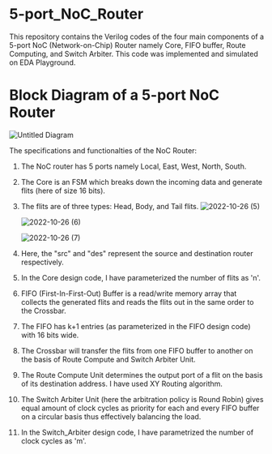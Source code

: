 # 5-port_NoC_Router
This repository contains the Verilog codes of the four main components of a 5-port NoC (Network-on-Chip) Router namely Core, FIFO buffer, Route Computing, and Switch Arbiter. This code was implemented and simulated on EDA Playground. 

# Block Diagram of a 5-port NoC Router

![Untitled Diagram](https://user-images.githubusercontent.com/76448256/198030395-9e42a44c-00c6-4aed-8a6d-1c4c2b87794e.jpg)

The specifications and functionalties of the NoC Router:

1) The NoC router has 5 ports namely Local, East, West, North, South.
2) The Core is an FSM which breaks down the incoming data and generate flits (here of size 16 bits). 
3) The flits are of three types: Head, Body, and Tail flits.
![2022-10-26 (5)](https://user-images.githubusercontent.com/76448256/198037418-d3431bc8-9c73-4637-a003-3fddc72a4aa6.png)

     ![2022-10-26 (6)](https://user-images.githubusercontent.com/76448256/198037469-1a945e8b-ab36-4f50-b24d-8942aacc9aeb.png)

     ![2022-10-26 (7)](https://user-images.githubusercontent.com/76448256/198037528-41d56c63-bbe5-48cb-a042-8418ea509639.png)
4) Here, the "src" and "des" represent the source and destination router respectively.
5) In the Core design code, I have parameterized the number of flits as 'n'.
6) FIFO (First-In-First-Out) Buffer is a read/write memory array that collects the generated flits and reads the flits out in the same order to the Crossbar.
7) The FIFO has k+1 entries (as parameterized in the FIFO design code) with 16 bits wide.
8) The Crossbar will transfer the flits from one FIFO buffer to another on the basis of Route Compute and Switch Arbiter Unit.
9) The Route Compute Unit determines the output port of a flit on the basis of its destination address. I have used XY Routing algorithm.
10) The Switch Arbiter Unit (here the arbitration policy is Round Robin) gives equal amount of clock cycles as priority for each and every FIFO buffer on a circular basis thus effectively balancing the load.
11) In the Switch_Arbiter design code, I have parametrized the number of clock cycles as 'm'.

